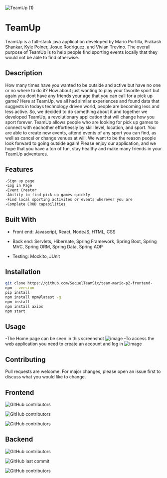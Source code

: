 ![TeamUp (1)](https://user-images.githubusercontent.com/75400065/159744121-2d1635b9-9cbe-41c7-8ed9-43c363f2845f.gif)


# TeamUp

TeamUp is a full-stack java application developed by Mario Portilla, Prakash Shankar, Kyle Polner, Josue Rodriguez, and Vivian Trevino. The overall purpose of TeamUp is to help people find sporting events locally that they would not be able to find otherwise. 
## Description

How many times have you wanted to be outside and active but have no one or no where to do it? How about just wanting to play your favorite sport but again you dont have any friends your age that you can call for a pick up game? Here at TeamUp, we all had similar experiences and found data that suggests in todays technology driven world, people are becoming less and less active. So, we decided to do something about it and together we developed TeamUp, a revolutionary application that will change how you sport forever. TeamUp allows people who are looking for pick up games to connect with eachother effortlessly by skill level, location, and sport. You are able to create new events, attend events of any sport you can find, as well as cancel or change venues at will. We want to be the reason people look forward to going outside again!
Please enjoy our application, and we hope that you have a ton of fun, stay healthy and make many friends in your TeamUp adventures.

## Features

```bash
-Sign up page
-Log in Page
-Event Creator
-Ability to find pick up games quickly
-Find local sporting activites or events wherever you are
-Complete CRUD capabilities
```

## Built With

- Front end:
Javascript, React, NodeJS, HTML, CSS

- Back end:
Servlets, Hibernate, Spring Framework, Spring Boot, Spring MVC, Spring ORM, Spring Data, Spring AOP  

- Testing:
Mockito, JUnit


## Installation

```bash
git clone https://github.com/SequelTeamSix/team-mario-p2-frontend-
npm --version
pip install 
npm install npm@latest -g
npm install 
npm install axios
npm start
```


## Usage

-The Home page can be seen in this screenshot
![image](https://user-images.githubusercontent.com/75400065/160510520-7ed3d41f-f6f1-4208-aae3-e4ef9a248ea7.png)
-To access the web application you need to create an account and log in
![image](https://user-images.githubusercontent.com/75400065/160512799-be6210ea-f269-4b8a-8b1d-5bb4f3950236.png)


## Contributing
Pull requests are welcome. For major changes, please open an issue first to discuss what you would like to change.




## Frontend 

![GitHub contributors](https://img.shields.io/github/commit-activity/y/SequelTeamSix/team-mario-p2-frontend-)

![GitHub contributors](https://img.shields.io/github/last-commit/SequelTeamSix/team-mario-p2-frontend-)

![GitHub contributors](https://img.shields.io/github/contributors/SequelTeamSix/team-mario-p2-frontend-)



## Backend 

![GitHub contributors](https://img.shields.io/github/commit-activity/y/SequelTeamSix/team-mario-p2-backend)

![GitHub last commit](https://img.shields.io/github/last-commit/SequelTeamSix/team-mario-p2-backend)

![GitHub contributors](https://img.shields.io/github/contributors/SequelTeamSix/team-mario-p2-backend)
